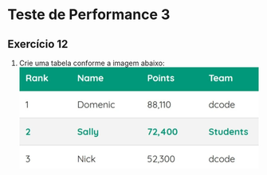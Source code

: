 # Teste de Performance 3

## Exercício 12

1. Crie uma tabela conforme a imagem abaixo:
![image](image.png)